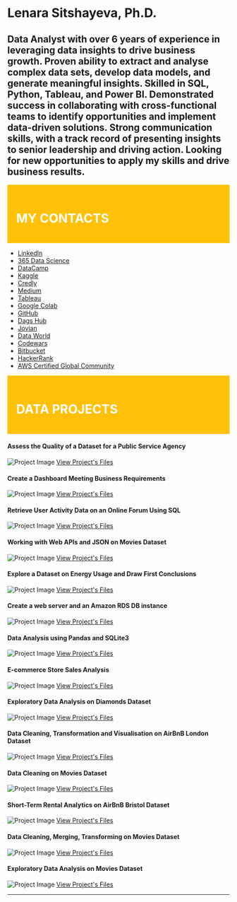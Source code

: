 # Lenara Sitshayeva, Ph.D. 
## Data Analyst with over 6 years of experience in leveraging data insights to drive business growth. Proven ability to extract and analyse complex data sets, develop data models, and generate meaningful insights. Skilled in SQL, Python, Tableau, and Power BI. Demonstrated success in collaborating with cross-functional teams to identify opportunities and implement data-driven solutions. Strong communication skills, with a track record of presenting insights to senior leadership and driving action. Looking for new opportunities to apply my skills and drive business results. 

<div style="background-color: #FFC107; padding: 20px;">
  <h1 style="color: #FFF;">MY CONTACTS</h1>
</div>

- [LinkedIn](https://www.linkedin.com/in/lenara-sitshayeva/)
- [365 Data Science](learn.365financialanalyst.com/profile/lenara-sitshayeva-phd/)
- [DataCamp](https://www.datacamp.com/profile/LenaraSitshayeva)
- [Kaggle](https://www.kaggle.com/lenarasitshayeva)
- [Credly](https://www.credly.com/users/lenara-sitshayeva)
- [Medium](https://medium.com/@sitshayeva)
- [Tableau](https://public.tableau.com/app/profile/lenara.sitshayeva)
- [Google Colab](https://drive.google.com/drive/folders/1hDZrSDr9H5a28IoPMrSnel6Gb2EZWeSX?usp=share_link)
- [GitHub](https://github.com/sitshayeva)
- [Dags Hub](https://dagshub.com/sitshayeva)
- [Jovian](https://jovian.com/sitshayeva)
- [Data World](https://data.world/lenara)
- [Codewars](https://www.codewars.com/users/sitshayeva)
- [Bitbucket](https://bitbucket.org/lenara_sitshayeva)
- [HackerRank](https://www.hackerrank.com/sitshayeva)
- [AWS Certified Global Community](https://aws-certification.influitive.com/profiles/16874b24-62d0-4fbf-a9c8-c436a252cae0)

<div style="background-color: #FFC107; padding: 20px;">
  <h1 style="color: #FFF;"> DATA PROJECTS </h1>
</div>

#### Assess the Quality of a Dataset for a Public Service Agency
![Project Image](images/4.png)
[View Project's Files](https://github.com/sitshayeva/lenara.github.io/tree/main/projects/4)

#### Create a Dashboard Meeting Business Requirements
![Project Image](images/6.png)
[View Project's Files](https://github.com/sitshayeva/lenara.github.io/tree/main/projects/6)

#### Retrieve User Activity Data on an Online Forum Using SQL
![Project Image](images/7.png)
[View Project's Files](https://github.com/sitshayeva/lenara.github.io/tree/main/projects/7)

#### Working with Web APIs and JSON on Movies Dataset
![Project Image](images/2.png)
[View Project's Files](https://github.com/sitshayeva/lenara.github.io/tree/main/projects/2)

#### Explore a Dataset on Energy Usage and Draw First Conclusions
![Project Image](images/5.png)
[View Project's Files](https://github.com/sitshayeva/lenara.github.io/tree/main/projects/5)

#### Create a web server and an Amazon RDS DB instance
![Project Image](images/3.png)
[View Project's Files](https://github.com/sitshayeva/lenara.github.io/tree/main/projects/3)

#### Data Analysis using Pandas and SQLite3
![Project Image](images/14.png)
[View Project's Files](https://github.com/sitshayeva/lenara.github.io/tree/main/projects/14)

#### E-commerce Store Sales Analysis
![Project Image](images/8.png)
[View Project's Files](https://github.com/sitshayeva/lenara.github.io/tree/main/projects/8)

#### Exploratory Data Analysis on Diamonds Dataset
![Project Image](images/9.png)
[View Project's Files](https://github.com/sitshayeva/lenara.github.io/tree/main/projects/9)

#### Data Cleaning, Transformation and Visualisation on AirBnB London Dataset
![Project Image](images/12.png)
[View Project's Files](https://github.com/sitshayeva/lenara.github.io/tree/main/projects/12)

#### Data Cleaning on Movies Dataset
![Project Image](images/10.png)
[View Project's Files](https://github.com/sitshayeva/lenara.github.io/tree/main/projects/10)

#### Short-Term Rental Analytics on AirBnB Bristol Dataset
![Project Image](images/11.png)
[View Project's Files](https://github.com/sitshayeva/lenara.github.io/tree/main/projects/11)

#### Data Cleaning, Merging, Transforming on Movies Dataset
![Project Image](images/13.png)
[View Project's Files](https://github.com/sitshayeva/lenara.github.io/tree/main/projects/13)

#### Exploratory Data Analysis on Movies Dataset
![Project Image](images/1.png)
[View Project's Files](https://github.com/sitshayeva/lenara.github.io/tree/main/projects/1)












--------------------------------------------------------------------------------------------------------------




  
  

